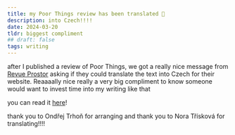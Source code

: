 ```yaml
---
title: my Poor Things review has been translated 🧠
description: into Czech!!!!
date: 2024-03-20
tldr: biggest compliment
## draft: false
tags: writing
---
```


after I published a review of Poor Things, we got a really nice message from [Revue Prostor](https://revueprostor.cz) asking if they could translate the text into Czech for their website. Reaaaally nice really a very big compliment to know someone would want to invest time into my writing like that

you can read it [here](https://revueprostor.cz/chudacci-proc-mit-po-ruce-ostrou-dyku)!

thank you to Ondřej Trhoň for arranging and thank you to Nora Třísková for translating!!!!